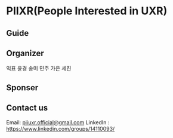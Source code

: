 # PIIXR(People Interested in UXR)

## Guide

## Organizer

익표
윤경
송미
민주
가은
세진

## Sponser

## Contact us

Email: piiuxr.official@gmail.com
LinkedIn : https://www.linkedin.com/groups/14110093/
